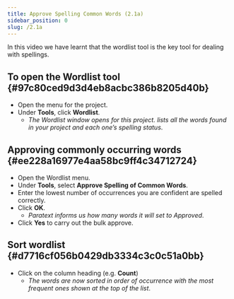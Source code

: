 ```yaml
---
title: Approve Spelling Common Words (2.1a)
sidebar_position: 0
slug: /2.1a
---
```




In this video we have learnt that the wordlist tool is the key tool for dealing with spellings.


## To open the Wordlist tool {#97c80ced9d3d4eb8acbc386b8205d40b}

- Open the menu for the project.
- Under **Tools**, click **Wordlist**.
	- _The Wordlist window opens for this project. lists all the words found in your project and each one’s spelling status_.

## Approving commonly occurring words {#ee228a16977e4aa58bc9ff4c34712724}

- Open the Wordlist menu.
- Under **Tools**, select **Approve Spelling of Common Words**.
- Enter the lowest number of occurrences you are confident are spelled correctly.
- Click **OK**.
	- _Paratext informs us how many words it will set to Approved_.
- Click **Yes** to carry out the bulk approve.

## Sort wordlist {#d7716cf056b0429db3334c3c0c51a0bb}

- Click on the column heading (e.g. **Count**)
	- _The words are now sorted in order of occurrence with the most frequent ones shown at the top of the list_.
